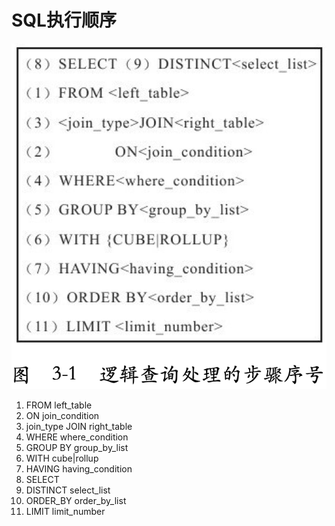 # SQL执行顺序

![image-20200925195751734](sql语法.assets/image-20200925195751734.png)

1. FROM left_table
2. ON join_condition
3. join_type JOIN right_table
4. WHERE where_condition
5. GROUP BY group_by_list
6. WITH cube|rollup
7. HAVING having_condition
8. SELECT
9. DISTINCT select_list
10. ORDER_BY order_by_list
11. LIMIT limit_number



